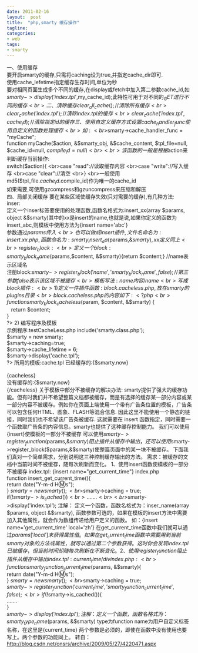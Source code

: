 ```yaml
---
date: 2011-02-16
layout:  post
title:  "php,smarty 缓存操作"
tagline:
categories:
- web
tags:
- smarty
---
```

一、使用缓存   <br>要开启smarty的缓存,只需将caching设为true,并指定cache_dir即可.    <br>使用cache_lefetime指定缓存生存时间,单位为秒    <br>要对相同页面生成多个不同的缓存,在display或fetch中加入第二参数cache_id,如$smarty->display('index.tpl',$my_cache_id);此特性可用于对不同的$_GET进行不同的缓存    <br>二、清除缓存  clear_all_cache();//清除所有缓存   <br>clear_cache('index.tpl');//清除index.tpl的缓存    <br>clear_cache('index.tpl',cache_id);//清除指定id的缓存  三、使用自定义缓存方式  设置cache_handler_func使用自定义的函数处理缓存   <br>如:    <br>$smarty->cache_handler_func = "myCache";    <br>function myCache($action, &$smarty_obj, &$cache_content, $tpl_file=null, $cache_id=null, $compile_id=null){    <br>}    <br>该函数的一般是根椐$action来判断缓存当前操作:    <br>switch($action){    <br>case "read"://读取缓存内容    <br>case "write"://写入缓存    <br>case "clear"://清空    <br>}    <br>一般使用md5($tpl_file.$cache_id.$compile_id)作为唯一的cache_id    <br>如果需要,可使用gzcompress和gzuncompress来压缩和解压 <!--more-->     <br>四、局部关闭缓存  要在某些区域使缓存失效(只对需要的缓存),有几种方法:   <br>inser:    <br>定义一个inser标签要使用的处理函数,函数名格式为:insert_xx(array $params, object &$smarty)其中的xx是insert的name,也就是说,如果你定义的函数为insert_abc,则模板中使用方法为{insert name='abc'}    <br>参数通过$params传入    <br>也可以做成insert插件,文件名命名为:insert.xx.php,函数命名为:smarty_insert_aa($params,&$smarty),xx定义同上    <br>register_block:    <br>定义一个block:smarty_block_name($params,$content, &$smarty){return $content;} //name表示区域名    <br>注册block:$smarty->register_block('name', 'smarty_block_name', false); //第三参数false表示该区域不被缓存    <br>模板写法:{name}内容{/name}    <br>写成block插件:    <br>1)定义一件插件函数:block.cacheless.php,放在smarty的plugins目录    <br>block.cacheless.php的内容如下:  <?php   <br>function smarty_block_cacheless($param, $content, &$smarty) {    <br>   return $content;    <br>}    <br>?>  2) 编写程序及模板   <br>示例程序:testCacheLess.php  <?php   <br>include('smarty.class.php');    <br>$smarty = new smarty;    <br>$smarty->caching=true;    <br>$smarty->cache_lifetime = 6;    <br>$smarty->display('cache.tpl');    <br>?>  所用的模板:cache.tpl  已经缓存的:{$smarty.now}<br>   <br>{cacheless}    <br>没有缓存的:{$smarty.now}    <br>{/cacheless}  关于模板中部分不被缓存的解决办法:  smarty提供了强大的缓存功能。但有时我们并不希望整篇文档都被缓存，而是有选择的缓存某一部分内容或某一部分内容不被缓存。例如你在页面上端使用一个带有广告条位置的模板，广告条可以包含任何HTML、图象、FLASH等混合信息. 因此这里不能使用一个静态的链接，同时我们也不希望该广告条被缓存. 这就需要在 insert 函数指定，同时需要一个函数取广告条的内容信息。smarty也提供了这种缓存控制能力。  我们可以使用{insert}使模板的一部分不被缓存  可以使用$smarty->register_function($params,&$smarty)阻止插件从缓存中输出，  还可以使用$smarty->register_block($params,&$smarty)使整篇页面中的某一块不被缓存。  下面我们真对一个简单需求，分别说明这三种控制缓存输出的方法。  需求：被缓存的文档中当前时间不被缓存，随每次刷新而变化。  1、使用insert函数使模板的一部分不被缓存  index.tpl:  {insert name="get_current_time"}  index.php   <br>function insert_get_current_time(){    <br>return date("Y-m-d H:m:s");    <br>}  $smarty=new smarty();   <br>$smarty->caching = true;    <br>if(!$smarty->is_cached()){    <br>.......    <br>}    <br>$smarty->display('index.tpl');  注解：  定义一个函数，函数名格式为：inser_name(array $params, object &$smarty),  函数参数可选的，如果在模板的insert方法中需要加入其他属性，就会作为数组传递给用户定义的函数。  如：{insert name='get_current_time' local='zh'}  在get_current_time函数中我们就可以通过$params['local']来获得属性值。  如果在get_current_time函数中需要用到当前smarty对象的方法或属性，就可以通过第二个参数获得。  这时你会发现index.tpl已被缓存，但当前时间却随每次刷新在不断变化。  2、使用register_function阻止插件从缓存中输出  index.tpl:  {current_time}{/div}  index.php:   <br>function smarty_function_current_time($params, &$smarty){    <br>return date("Y-m-d H:m:s");    <br>}  $smarty=new smarty();   <br>$smarty->caching = true;    <br>$smarty->register_function('current_time','smarty_function_current_time',false);    <br>if(!$smarty->is_cached()){    <br>.......    <br>}    <br>$smarty->display('index.tpl');  注解：  定义一个函数，函数名格式为：smarty_type_name($params, &$smarty)  type为function  name为用户自定义标签名称，在这里是{current_time}  两个参数是必须的，即使在函数中没有使用也要写上。两个参数的功能同上。  转自：<a href="http://blog.csdn.net/onsrs/archive/2009/05/27/4220471.aspx">http://blog.csdn.net/onsrs/archive/2009/05/27/4220471.aspx</a>
